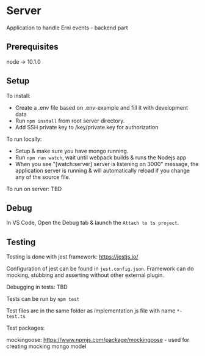 # Server

Application to handle Erni events - backend part

## Prerequisites

node -> 10.1.0

## Setup

To install:
 * Create a .env file based on .env-example and fill it with development data
 * Run `npm install` from root server directory.
 * Add SSH private key to /key/private.key for authorization

To run locally:
 * Setup & make sure you have mongo running.
 * Run `npm run watch`, wait until webpack builds & runs the Nodejs app
 * When you see "[watch:server] server is listening on 3000" message, the application server is running & will automatically reload if you change any of the source file.

To run on server:
TBD

## Debug 
 In VS Code, Open the Debug tab & launch the `Attach to ts project`.

## Testing

Testing is done with jest framework: https://jestjs.io/

Configuration of jest can be found in `jest.config.json`. Framework can do mocking, stubbing and asserting without other external plugin.

Debugging in tests: TBD

Tests can be run by `npm test`

Test files are in the same folder as implementation js file with name `*-test.ts`

Test packages:

mockingoose: https://www.npmjs.com/package/mockingoose - used for creating mocking mongo model